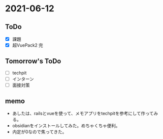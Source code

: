 # 2021-06-12

## ToDo
- [x] 課題
- [x] 超VuePack2 完
## Tomorrow's ToDo
- [ ] techpit
- [ ] インターン
- [ ] 面接対策
## memo
- あしたは、railsとvueを使って、メモアプリをtechpitを参考にして作ってみる。
- obsidianをインストールしてみた。めちゃくちゃ便利。
- 内定が0なので焦ってきた。


